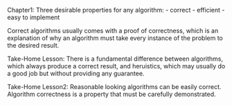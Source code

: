 Chapter1:
Three desirable properties for any algorithm:
	- correct
	- efficient
	- easy to implement

Correct algorithms usually comes with a proof of correctness, which is an explanation of why an algorithm must take every instance of the problem to the desired result.

Take-Home Lesson: There is a fundamental difference between algorithms, which always produce a correct result, and heruistics, which may usually do a good job but without providing any guarantee.

Take-Home Lesson2: Reasonable looking algorithms can be easily correct. Algorithm correctness is a property that must be carefully demonstrated.

